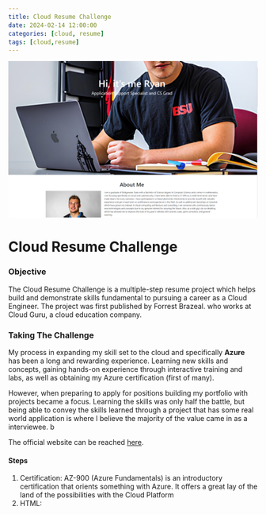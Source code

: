 ```yaml
---
title: Cloud Resume Challenge
date: 2024-02-14 12:00:00 
categories: [cloud, resume]
tags: [cloud,resume]
---
```

![My Cloud Resume Website](cloudResumeChallengeHeader.png)


# Cloud Resume Challenge
### Objective
The Cloud Resume Challenge is a multiple-step resume project which helps build and demonstrate skills fundamental to pursuing a career as a Cloud Engineer. The project was first published by Forrest Brazeal. who works at Cloud Guru, a cloud education company.

### Taking The Challenge
My process in expanding my skill set to the cloud and specifically **Azure** has been a long and rewarding experience. Learning new skills and concepts, gaining hands-on experience through interactive training and labs, as well as obtaining my Azure certification (first of many).

However, when preparing to apply for positions building my portfolio with projects became a focus. Learning the  skills was only half the battle, but being able to convey the skills learned through a project that has some real world application is where I believe the majority of the value came in as a interviewee. b

The official website can be reached [here](https://cloudresumechallenge.dev/docs/the-challenge/azure/).

#### Steps
<ol>
    <li>Certification: AZ-900 (Azure Fundamentals) is an introductory certification that orients something with Azure. It offers a great lay of the land of the possibilities with the Cloud Platform </li>
    <li>HTML: </li>
</ol>

